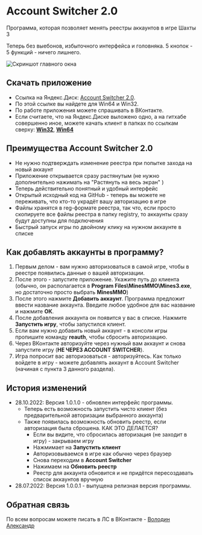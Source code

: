 # Account Switcher 2.0
Программа, которая позволяет менять реестры аккаунтов в игре Шахты 3

Теперь без выебонов, избыточного интерфейса и головняка. 5 кнопок - 5 функций - ничего лишнего.


![Скриншот главного окна](https://i120.fastpic.org/big/2022/1028/4e/9a869d57da84d76d454024d11865864e.png)


## Скачать приложение
* Ссылка на Яндекс.Диск: [Account Switcher 2.0](https://disk.yandex.ru/d/ocAP9yh-zBCvgQ).
* По этой ссылке вы найдете для Win64 и Win32.
* По работе приложения можете спрашивать в ВКонтакте.
* Если считаете, что на Яндекс.Диске выложено одно, а на гитхабе совершенно иное, можете качать клиент в папках по ссылкам сверху: **[Win32](https://github.com/VolodinAS/account-switcher-2.0/tree/master/Win32/Release)**, **[Win64](https://github.com/VolodinAS/account-switcher-2.0/tree/master/Win64/Release)**

## Преимущества Account Switcher 2.0
* Не нужно подтверждать изменение реестра при попытке захода на новый аккаунт
* Приложение открывается сразу растянутым (не нужно дополнительно нажимать на "Растянуть на весь экран" )
* Теперь действительно понятный и удобный интерфейс
* Открытый исходный код на GitHub - теперь вы можете не переживать, что кто-то украдёт вашу авторизацию в игре
* Файлы хранятся в reg-формате реестра, так что, если просто скопируете все файлы реестра в папку registry, то аккаунты сразу будут доступны для подключения
* Быстрый запуск игры по двойному клику на нужном аккаунте в списке

## Как добавлять аккаунты в программу?
1. Первым делом - вам нужно авторизоваться в самой игре, чтобы в реестре появились данные о вашей авторизации.
2. После этого - запустите приложение. Укажите путь до клиента (обычно, он располагается в **Program Files\MinesMMO\Mines3.exe**, но достаточно просто выбрать **MinesMMO**)
3. После этого нажмите **Добавить аккаунт**. Программа предложит ввести название аккаунта. Введите любое удобное для вас название и нажмите **ОК**.
4. После добавления аккаунта он появится у вас в списке. Нажмите **Запустить игру**, чтобы запустился клиент.
5. Если вам нужно добавить новый аккаунт - в консоли игры пропишите команду **reauth**, чтобы сбросить авторизацию.
6. Через ВКонтакте авторизуйте через нужный вам аккаунт и снова запустите игру (**НЕ ЧЕРЕЗ ACCOUNT SWITCHER**).
7. Игра попросит вас авторизоваться - авторизуйтесь. Как только войдете в игру - можете добавлять аккаунт в Account Switcher (начиная с пункта 3 данного раздела).

## История изменений
* 28.10.2022: Версия 1.0.1.0 - обновлен интерфейс программы.
    * Теперь есть возможность запустить чисто клиент (без предварительной авторизации выбранного аккаунта)
    * Также появилась возможность обновить реестр, если авторизация была сброшена. КАК ЭТО ДЕЛАЕТСЯ?
        * Если вы видите, что сбросилась авторизация (не заходит в игру) - закрываем игру
        * Нажмимает на **Запустить клиент**
        * Авторизовываемся в игре как обычно через браузер
        * Снова переходим в **Account Switcher**
        * Нажимаем на **Обновить реестр**
        * Реестр для аккаунта обновится и не придётся пересоздавать список аккаунтов вручную
* 28.07.2022: Версия 1.0.0.1 - выпущена релизная версия программы.

## Обратная связь
По всем вопросам можете писать в ЛС в ВКонтакте - [Володин Александр](https://vk.com/oncologist63)